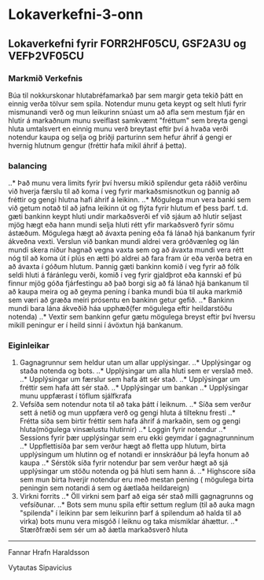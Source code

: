 # Lokaverkefni-3-onn
## Lokaverkefni fyrir FORR2HF05CU, GSF2A3U og VEFÞ2VF05CU
### Markmið Verkefnis
Búa til nokkurskonar hlutabréfamarkað þar sem margir geta tekið þátt en einnig verða tölvur sem spila. Notendur munu geta keypt og selt
hluti fyrir mismunandi verð og mun leikurinn snúast um að afla sem mestum fjár en hlutir á markaðnum munu sveiflast samkvæmt "fréttum"
sem breyta gengi hluta umtalsvert en einnig munu verð breytast eftir því á hvaða verði notendur kaupa og selja og þriðji parturinn sem 
hefur áhrif á gengi er hvernig hlutnum gengur (fréttir hafa mikil áhrif á þetta).
### balancing
..* Það munu vera limits fyrir því hversu mikið spilendur geta ráðið verðinu við hverja færslu til að koma í
veg fyrir markaðsmisnotkun og þannig að fréttir og gengi hlutna hafi áhrif á leikinn.
..* Mögulega mun vera banki sem við getum notað til að jafna leikinn út og flýta fyrir hlutum ef þess þarf. t.d. gæti bankinn keypt hluti undir
markaðsverði ef við sjáum að hlutir seljast mjög hægt eða hann mundi selja hluti rétt yfir markaðsverð fyrir sömu ástæðum. Mögulega hægt að
ávaxta pening eða fá lánað hjá bankanum fyrir ákveðna vexti. Verslun við bankan mundi aldrei vera gróðvænleg og lán mundi skera niður 
hagnað vegna vaxta sem og að ávaxta mundi vera rétt nóg til að koma út í plús en ætti þó aldrei að fara fram úr eða verða betra en að
ávaxta í góðum hlutum. Þannig gæti bankinn komið í veg fyrir að fólk seldi hluti á fáránlegu verði, komið í veg fyrir gjaldþrot eða kannski
ef þú finnur mjög góða fjárfestingu að það borgi sig að fá lánað hjá bankanum til að kaupa meira og að geyma pening í banka mundi búa til
auka markmið sem væri að græða meiri prósentu en bankinn getur gefið.
..* Bankinn mundi bara lána ákveðið háa upphæð(fer mögulega eftir heildarstöðu notenda)
..* Vextir sem bankinn gefur gætu mögulega breyst eftir því hversu mikill peningur er í heild sinni í ávöxtun hjá bankanum.
### Eiginleikar
1. Gagnagrunnur sem heldur utan um allar upplýsingar.
..* Upplýsingar og staða notenda og bots.
..* Upplýsingar um alla hluti sem er verslað með.
..* Upplýsingar um færslur sem hafa átt sér stað.
..* Upplýsingar um fréttir sem hafa átt sér stað.
..* Upplýsingar um bankan
..* Upplýsingar munu uppfærast í töflum sjálfkrafa 
2. Vefsíða sem notendur nota til að taka þátt í leiknum.
..* Síða sem verður sett á netið og mun uppfæra verð og gengi hluta á tilteknu fresti
..* Frétta síða sem birtir fréttir sem hafa áhrif á markaðin, sem og gengi hluta(mögulega vinsælustu hlutirnir)
..* Loggin fyrir notendur
..* Sessions fyrir þær upplýsingar sem eru ekki geymdar í gagnagrunninum
..* Uppflettisíða þar sem verður hægt að fletta upp hlutum, birta upplýsingum um hlutinn og ef notandi er innskráður þá leyfa honum 
að kaupa
..* Sérstök síða fyrir notendur þar sem verður hægt að sjá upplýsingar um stöðu notenda og þá hluti sem hann á.
..* Highscore síða sem mun birta hverjir notendur eru með mestan pening ( mögulega birta peningin sem notandi á sem og áætlaða heildareign)
3. Virkni forrits
..* Öll virkni sem þarf að eiga sér stað milli gagnagrunns og vefsíðunar. 
..* Bots sem munu spila eftir settum reglum (til að auka magn "spilenda" í leikinn þar sem leikurinn þarf á spilendum að halda til að virka)
bots munu vera misgóð í leiknu og taka mismiklar áhættur.
..* Stærðfræði sem sér um að áætla markaðsverð hluta
---
 Fannar Hrafn Haraldsson
 
 Vytautas Sipavicius
